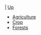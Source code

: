 <!-- SoS wrapping agriculture sidebar.md -->
| [Up](../)

* [Agriculture](agriculture/documentation/)
* [Crop](crop/)
* [Forests](forest/)

